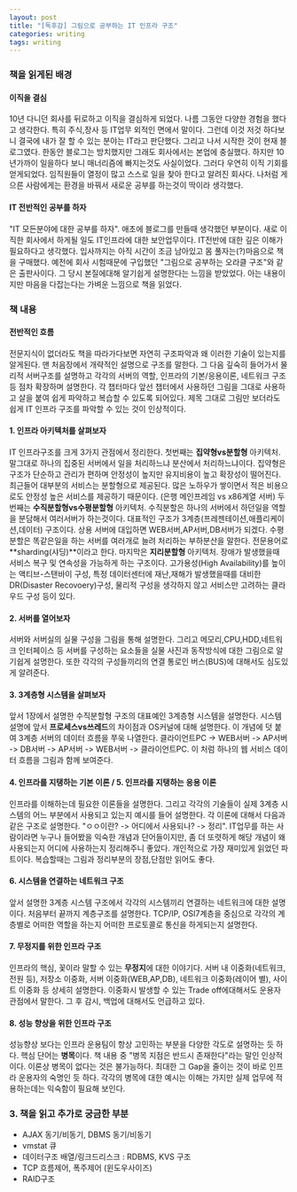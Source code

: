 ```yaml
---
layout: post
title: "[독후감] 그림으로 공부하는 IT 인프라 구조"
categories: writing
tags: writing
---
```

### 책을 읽게된 배경
#### 이직을 결심
  10년 다니던 회사를 뒤로하고 이직을 결심하게 되었다. 나름 그동안 다양한 경험을 했다고 생각한다. 특히 주식,장사 등 IT업무 외적인 면에서 말이다. 그런데 이것 저것 하다보니 결국에 내가 잘 할 수 있는 분야는 IT라고 판단했다. 그리고 나서 시작한 것이 현재 블로그였다. 한동안 블로그는 방치했지만 그래도 회사에서는 본업에 충실했다. 하지만 10년가까이 일을하다 보니 매너리즘에 빠지는것도 사실이었다. 그러다 우연히 이직 기회를 얻게되었다. 임직원들이 열정이 많고 스스로 일을 찾아 한다고 알려진 회사다. 나처럼 게으른 사람에게는 환경을 바꿔서 새로운 공부를 하는것이 딱이라 생각했다.

#### IT 전반적인 공부를 하자
  "IT 모든분야에 대한 공부를 하자". 애초에 블로그를 만들때 생각했던 부분이다. 새로 이직한 회사에서 하게될 일도 IT인프라에 대한 보안업무이다. IT전반에 대한 깊은 이해가 필요하다고 생각했다. 입사까지는 아직 시간이 조금 남아있고 몸 풀자는(?)마음으로 책을 구매했다. 예전에 회사 시험때문에 구입했던 "그림으로 공부하는 오라클 구조"와 같은 출판사이다. 그 당시 본질에대해 알기쉽게 설명한다는 느낌을 받았었다. 아는 내용이지만 마음을 다잡는다는 가벼운 느낌으로 책을 읽었다.

### 책 내용

#### 전반적인 흐름
  전문지식이 없더라도 책을 따라가다보면 자연히 구조파악과 왜 이러한 기술이 있는지를 알게된다. 맨 처음장에서 개략적인 설명으로 구조를 말한다. 그 다음 깊숙히 들어가서 물리적 서버구조를 설명하고 각각의 서버의 역할, 인프라의 기본/응용이론, 네트워크 구조 등 점차 확장하며 설명한다. 각 챕터마다 앞선 챕터에서 사용하던 그림을 그대로 사용하고 살을 붙여 쉽게 파악하고 복습할 수 있도록 되어있다. 제목 그대로 그림만 보더라도 쉽게 IT 인프라 구조를 파악할 수 있는 것이 인상적이다.

#### 1. 인프라 아키텍처를 살펴보자
  IT 인프라구조를 크게 3가지 관점에서 정리한다. 첫번째는 **집약형vs분할형** 아키텍처. 말그대로 하나의 집중된 서버에서 일을 처리하느냐 분산에서 처리하느냐이다. 집약형은 구조가 단순하고 관리가 편하며 안정성이 높지만 유지비용이 높고 확장성이 떨어진다. 최근들어 대부분의 서비스는 분할형으로 제공된다. 많은 노하우가 쌓이면서 적은 비용으로도 안정성 높은 서비스를 제공하기 때문이다. (은행 메인프레임 vs x86계열 서버) 두번째는 **수직분할형vs수평분할형** 아키텍처. 수직분할은 하나의 서버에서 하던일을 역할을 분담해서 여러서버가 하는것이다. 대표적인 구조가 3계층(프레젠테이션,애플리케이션,데이터) 구조이다. 상용 서버에 대입하면 WEB서버,AP서버,DB서버가 되겠다. 수평분할은 똑같은일을 하는 서버를 여러개로 늘려 처리하는 부하분산을 말한다. 전문용어로 **sharding(샤딩)**이라고 한다. 마지막은 **지리분할형** 아키텍처. 장애가 발생했을때 서비스 복구 및 연속성을 가능하게 하는 구조이다. 고가용성(High Availability)를 높이는 액티브-스탠바이 구성, 특정 데이터센터에 재난,재해가 발생했을때를 대비한 DR(Disaster Recovoery)구성, 물리적 구성을 생각하지 않고 서비스만 고려하는 클라우드 구성 등이 있다.

#### 2. 서버를 열어보자
  서버와 서버실의 실물 구성을 그림을 통해 설명한다. 그리고 메모리,CPU,HDD,네트워크 인터페이스 등 서버를 구성하는 요소들을 실물 사진과 동작방식에 대한 그림으로 알기쉽게 설명한다. 또한 각각의 구성들끼리의 연결 통로인 버스(BUS)에 대해서도 심도있게 알려준다.

#### 3. 3계층형 시스템을 살펴보자
  앞서 1장에서 설명한 수직분할형 구조의 대표예인 3계층형 시스템을 설명한다. 시스템 설명에 앞서 **프로세스vs쓰레드**의 차이점과 OS커널에 대해 설명한다. 이 개념에 덧 붙여 3계층 서버의 데이터 흐름을 쭈욱 나열한다. 클라이언트PC -> WEB서버 -> AP서버 -> DB서버 -> AP서버 -> WEB서버 -> 클라이언트PC. 이 처럼 하나의 웹 서비스 데이터 흐름을 그림과 함께 보여준다.

#### 4. 인프라를 지탱하는 기본 이론 / 5. 인프라를 지탱하는 응용 이론
  인프라를 이해하는데 필요한 이론들을 설명한다. 그리고 각각의 기술들이 실제 3계층 시스템의 어느 부분에서 사용되고 있는지 예시를 들어 설명한다. 각 이론에 대해서 다음과 같은 구조로 설명한다. "ㅇㅇ이란? -> 어디에서 사용되나? -> 정리". IT업무를 하는 사람이라면 누구나 들어봤을 익숙한 개념과 단어들이지만, 좀 더 또렷하게 해당 개념이 왜 사용되는지 어디에 사용하는지 정리해주니 좋았다. 개인적으로 가장 재미있게 읽었던 파트이다. 복습할때는 그림과 정리부분의 장점,단점만 읽어도 좋다.

#### 6. 시스템을 연결하는 네트워크 구조
  앞서 설명한 3계층 시스템 구조에서 각각의 시스템끼리 연결하는 네트워크에 대한 설명이다. 처음부터 끝까지 계층구조를 설명한다. TCP/IP, OSI7계층을 중심으로 각각의 계층별로 어떠한 역할을 하는지 어떠한 프로토콜로 통신을 하게되는지 설명한다.

#### 7. 무정지를 위한 인프라 구조
  인프라의 핵심, 꽃이라 말할 수 있는 **무정지**에 대한 이야기다. 서버 내 이중화(네트워크,전원 등), 저장소 이중화, 서버 이중화(WEB,AP,DB), 네트워크 이중화(레이어 별), 사이트 이중화 등 상세히 설명한다. 이중화시 발생할 수 있는 Trade off에대해서도 운용자 관점에서 말한다. 그 후 감시, 백업에 대해서도 언급하고 있다.

#### 8. 성능 향상을 위한 인프라 구조
  성능향상 보다는 인프라 운용팀이 항상 고민하는 부분을 다양한 각도로 설명하는 듯 하다. 핵심 단어는 **병목**이다. 책 내용 중 "병목 지점은 반드시 존재한다"라는 말인 인상적이다. 이론상 병목이 없다는 것은 불가능하다. 최대한 그 Gap을 줄이는 것이 바로 인프라 운용자의 숙명인 듯 하다. 각각의 병목에 대한 예시는 이해는 가지만 실제 업무에 적용하는데는 익숙함이 필요해 보인다. 


### 3. 책을 읽고 추가로 궁금한 부분
  - AJAX 동기/비동기, DBMS 동기/비동기
  - vmstat 큐
  - 데이터구조 배열/링크드리스크 : RDBMS, KVS 구조
  - TCP 흐름제어, 폭주제어 (윈도우사이즈)
  - RAID구조 

